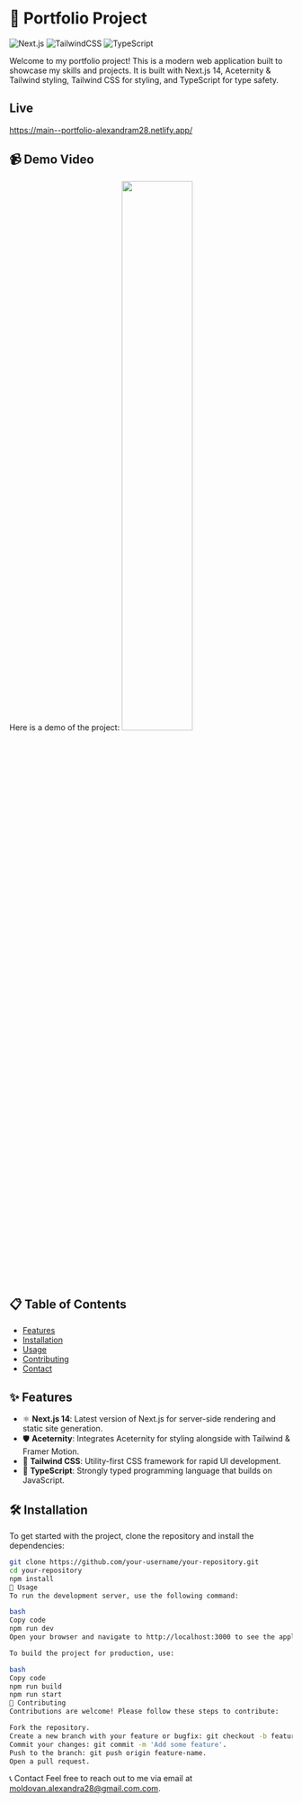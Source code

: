 
# 🚀 Portfolio Project

![Next.js](https://img.shields.io/badge/Next.js-14-000000?style=for-the-badge&logo=next.js)
![TailwindCSS](https://img.shields.io/badge/Tailwind_CSS-2DD3B6?style=for-the-badge&logo=tailwind-css&logoColor=white)
![TypeScript](https://img.shields.io/badge/TypeScript-3178C6?style=for-the-badge&logo=typescript&logoColor=white)

Welcome to my portfolio project! This is a modern web application built to showcase my skills and projects. It is built with Next.js 14, Aceternity & Tailwind styling, Tailwind CSS for styling, and TypeScript for type safety.

## Live
https://main--portfolio-alexandram28.netlify.app/

## 📹 Demo Video

Here is a demo of the project:
[<img src="https://i.ytimg.com/vi/Hc79sDi3f0U/maxresdefault.jpg" width="50%">](https://player.vimeo.com/video/950562191?badge=0&amp;autopause=0&amp;player_id=0&amp;app_id=58479 "Portfolio")

## 📋 Table of Contents

- [Features](#-features)
- [Installation](#-installation)
- [Usage](#-usage)
- [Contributing](#-contributing)
- [Contact](#-contact)

## ✨ Features

- ⚛️ **Next.js 14**: Latest version of Next.js for server-side rendering and static site generation.
- 🛡️ **Aceternity**: Integrates Aceternity  for styling alongside with Tailwind & Framer Motion.
- 🎨 **Tailwind CSS**: Utility-first CSS framework for rapid UI development.
- 📝 **TypeScript**: Strongly typed programming language that builds on JavaScript.

## 🛠️ Installation

To get started with the project, clone the repository and install the dependencies:

```bash
git clone https://github.com/your-username/your-repository.git
cd your-repository
npm install
🚀 Usage
To run the development server, use the following command:

bash
Copy code
npm run dev
Open your browser and navigate to http://localhost:3000 to see the application in action.

To build the project for production, use:

bash
Copy code
npm run build
npm run start
🤝 Contributing
Contributions are welcome! Please follow these steps to contribute:

Fork the repository.
Create a new branch with your feature or bugfix: git checkout -b feature-name.
Commit your changes: git commit -m 'Add some feature'.
Push to the branch: git push origin feature-name.
Open a pull request.
```

📞 Contact
Feel free to reach out to me via email at moldovan.alexandra28@gmail.com.com.





